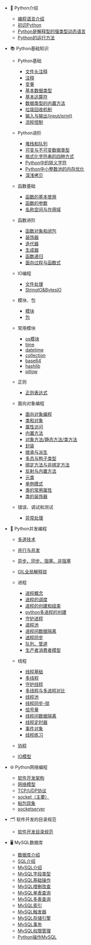 - 🥇 Python介绍
    - [编程语言介绍](/Python基础知识/Python介绍/1.编程语言介绍.md)
    - [初识Python](/Python基础知识/Python介绍/2.初识Python.md)
    - [Python是解释型的强类型动态语言](/Python基础知识/Python介绍/3.Python是解释型的强类型动态语言.md)
    - [Python的运行方法](/Python基础知识/Python介绍/4.Python的运行方法.md)

- 📚 Python基础知识

    - Python基础

        - [文件头注释](/Python基础知识/Python基础/01.python文件头部.md)
        - [注释](/Python基础知识/Python基础/02.注释.md)
        - [变量](/Python基础知识/Python基础/03.变量.md)
        - [基本数据类型](/Python基础知识/Python基础/04.基本数据类型.md)
        - [基本运算符](/Python基础知识/Python基础/05.基本运算符.md)
        - [数据类型的内置方法](/Python基础知识/Python基础/06.基本数据类型的内置方法.md)
        - [垃圾回收机制](/Python基础知识/Python基础/07.垃圾回收机制.md)
        - [输入与输出(input/print)](/Python基础知识/Python基础/08.输入与输出.md)
        - [流程控制](/Python基础知识/Python基础/09.流程控制.md)

    - Python进阶

        - [堆栈和队列](/Python基础知识/Python进阶/堆栈和队列.md)
        - [可变与不可变数据类型](/Python基础知识/Python小知识点/可变与不可变数据类型.md)
        - [格式化字符串的四种方式](/Python基础知识/Python小知识点/格式化字符串的四种方式.md)
        - [Python中的转义字符](/Python基础知识/Python小知识点/Python中的转义字符.md)
        - [Python中小整数池的内存优化](/Python基础知识/Python小知识点/Python中小整数池的内存优化.md)
        - [深浅拷贝](/Python基础知识/Python小知识点/深浅拷贝.md)

    - 函数基础

        - [函数的基本使用](/Python基础知识/函数基础/11.函数的基本使用.md)
        - [函数的参数](/Python基础知识/函数基础/12.函数的参数.md)
        - [名称空间与作用域](/Python基础知识/函数基础/13.名称空间与作用域.md)

    - 函数进阶

        - [函数对象和闭包](/Python基础知识/函数进阶/14.函数对象和闭包.md)
        - [装饰器](/Python基础知识/函数进阶/15.装饰器.md)
        - [迭代器](/Python基础知识/函数进阶/16.迭代器.md)
        - [生成器](/Python基础知识/函数进阶/17.生成器.md)
        - [函数递归](/Python基础知识/函数进阶/18.函数递归.md)
        - [面向过程与函数式](/Python基础知识/函数进阶/19.面向过程与函数式.md)

    - IO编程

        - [文件处理](/Python基础知识/文件处理/10.文件处理.md)
        - [StringIO&BytesIO](/Python基础知识/文件处理/StringIO_and_BytesIO.md)

    - 模块、包

        - [模块](/Python基础知识/P模块-包/20.模块.md)
        - [包](/Python基础知识/模块-包/21.包.md)

    - 常用模块
        - [os模块](/Python基础知识/Python常用模块/OS模块.md)
        - [time](/Python基础知识/Python常用模块/time模块.md)
        - [datetime](/Python基础知识/Python常用模块/datetime模块.md)
        - [collection](/Python基础知识/Python常用模块/collection模块.md)
        - [base64](/Python基础知识/Python常用模块/base64模块.md)
        - [hashlib](/Python基础知识/Python常用模块/hashlib模块.md)
        - [pillow](/Python基础知识/Python常用模块/pillow模块.md)

    - 正则

        - [正则表达式](/Python基础知识/正则/正则表达式.md)

    - 面向对象编程

        - [面向对象编程](/Python基础知识/面向对象/面向对象编程.md)
        - [类和对象](/Python基础知识/面向对象/类和对象.md)
        - [属性访问](/Python基础知识/面向对象/属性访问.md)
        - [内置方法](/Python基础知识/面向对象/内置方法.md)
        - [对象方法/静态方法/类方法](/Python基础知识/面向对象/对象方法-静态方法-类方法.md)
        - [封装](/Python基础知识/面向对象/封装.md)
        - [继承与派生](/Python基础知识/面向对象/25.继承与派生.md)
        - [多态与鸭子类型](/Python基础知识/面向对象/26.多态与鸭子类型.md)
        - [绑定方法与非绑定方法](/Python基础知识/面向对象/27.绑定方法与非绑定方法.md)
        - [反射与内置方法](/Python基础知识/面向对象/28.反射与内置方法.md)
        - [元类](/Python基础知识/面向对象/29.元类.md)
        - [单例模式](/Python基础知识/面向对象/单例模式.md)
        - [类的常用属性](/Python基础知识/面向对象/类的常用属性.md)
        - [类的装饰器](/Python基础知识/面向对象/类的装饰器.md)

    - 错误、调试和测试

        - [异常处理](/Python基础知识/错误处理-调试-测试/30.异常处理.md)

- 🔮 Python并发编程

    - [多道技术](/Python并发编程/0多道技术.md)
    - [并行与并发](/Python并发编程/1并行与并发.md)
    - [异步、同步、阻塞、非阻塞](/Python并发编程/2异步-同步-阻塞-非阻塞.md)
    - [GIL全局解释锁](/Python并发编程/3GIL全局解释锁.md)

    - 进程

        - [进程概念](/Python并发编程/进程/1进程概念.md)
        - [进程的调度](/Python并发编程/进程/2进程的调度.md)
        - [进程的创建和结束](/Python并发编程/进程/5进程的创建和结束.md)
        - [python多进程的创建](/Python并发编程/进程/6python多进程.md)
        - [守护进程](/Python并发编程/进程/7守护进程.md)
        - [进程池](/Python并发编程/进程/8进程池.md)
        - [进程间数据隔离](/Python并发编程/进程/9进程数据隔离.md)
        - [进程同步](/Python并发编程/进程/10进程同步-互斥锁.md)
        - [队列、管道](/Python并发编程/进程/11队列-管道.md)
        - [生产者消费者模型](/Python并发编程/进程/12生产者消费者模型.md)

    - 线程

        - [线程基础](/Python并发编程/线程/0线程基础.md)
        - [多线程](/Python并发编程/线程/1开启多线程.md)
        - [守护线程](/Python并发编程/线程/2守护线程.md)
        - [多线程与多进程对比](/Python并发编程/线程/3多线程与多进程对比.md)
        - [线程池](/Python并发编程/线程/4线程池.md)
        - [线程同步-锁](/Python并发编程/线程/5线程同步(锁).md)
        - [信号量](/Python并发编程/线程/6信号量.md)
        - [线程间数据隔离](/Python并发编程/线程/7线程间数据隔离.md)
        - [线程定时器](/Python并发编程/线程/8线程定时器.md)
        - [事件对象](/Python并发编程/线程/9事件对象.md)
        - [线程练习](/Python并发编程/线程/线程练习.md)

    - [协程](/Python并发编程/4协程.md)

    - [IO模型](/Python并发编程/5IO模型.md)

- 🌐 Python网络编程

    - [软件开发架构](/Python网络编程/1软件开发架构.md)
    - [网络模型](/Python网络编程/2网络模型.md)
    - [TCP/UDP协议](/Python网络编程/2TCP-UDP协议.md)
    - [socket（主要）](/Python网络编程/3socket.md)
    - [粘包现象](/Python网络编程/4粘包.md)
    - [socketserver](/Python网络编程/5socketserver.md)

- 🗂 软件开发的目录规范

    - [软件开发目录规范](/软件开发的目录规范/软件开发的目录规范.md)

- 🖥 MySQL数据库

    - [数据库介绍](/Mysql基础/0数据库介绍.md)
    - [SQL介绍](/Mysql基础/1sql介绍.md)
    - [MySQL介绍](/Mysql基础/2mysql介绍.md)
    - [MySQL字段类型](/Mysql基础/3mysql字段类型.md)
    - [MySQL基础操作](/Mysql基础/4mysql基础操作.md)
    - [MySQL增删改查](/Mysql基础/5mysql增删改查.md)
    - [MySQL单表查询](/Mysql基础/6mysql单表查询.md)
    - [MySQL多表查询](/Mysql基础/7mysql多表查询.md)
    - [MySQL索引](/Mysql基础/8mysql索引.md)
    - [MySQL触发器](/Mysql基础/9mysql触发器.md)
    - [MySQL存储引擎](/Mysql基础/10mysql存储引擎.md)
    - [MySQL事务](/Mysql基础/11mysql事务.md)
    - [MySQL权限管理](/Mysql基础/12mysql权限管理.md)
    - [Python操作MySQL](/Mysql基础/13python操作mysql.md)